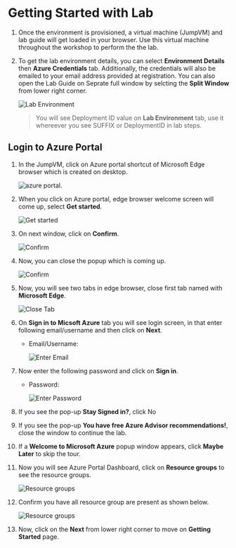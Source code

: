 # Getting Started with Lab

1. Once the environment is provisioned, a virtual machine (JumpVM) and lab guide will get loaded in your browser. Use this virtual machine throughout the workshop to perform the the lab.
2. To get the lab environment details, you can select **Environment Details** then **Azure Credentials** tab. Additionally, the credentials will also be emailed to your email address provided at registration. You can also open the Lab Guide on Seprate full window by selcting the **Split Window** from lower right corner.

   ![](images/appmod1.png "Lab Environment")
 
    > You will see Deployment ID value on **Lab Environment** tab, use it whereever you see SUFFIX or DeploymentID in lab steps.
 
## Login to Azure Portal
1. In the JumpVM, click on Azure portal shortcut of Microsoft Edge browser which is created on desktop.

   ![azure portal.](images/appmod2.png)
   
2. When you click on Azure portal, edge browser welcome screen will come up, select **Get started**.

   ![](images/appmod3.png "Get started")
   
3. On next window, click on **Confirm**.

   ![](./images/appmod4.png "Confirm")
   
4. Now, you can close the popup which is coming up.

   ![](images/appmod5.png "Confirm")
   
5. Now, you will see two tabs in edge browser, close first tab named with **Microsoft Edge**.

   ![](images/appmod6.png "Close Tab")
   
6. On **Sign in to Micsoft Azure** tab you will see login screen, in that enter following email/username and then click on **Next**. 
   * Email/Username: <inject key="AzureAdUserEmail"></inject>
   
     ![](images/appmod7.png "Enter Email")
     
7. Now enter the following password and click on **Sign in**.
   * Password: <inject key="AzureAdUserPassword"></inject>
   
     ![](images/appmod8.png "Enter Password")
     
8. If you see the pop-up **Stay Signed in?**, click No

9. If you see the pop-up **You have free Azure Advisor recommendations!**, close the window to continue the lab.

10. If a **Welcome to Microsoft Azure** popup window appears, click **Maybe Later** to skip the tour.
   
12. Now you will see Azure Portal Dashboard, click on **Resource groups** to see the resource groups.

    ![](images/appmod9.png "Resource groups")
   
13. Confirm you have all resource group are present as shown below.

    ![](images/appmod10.png "Resource groups")
   
14. Now, click on the **Next** from lower right corner to move on **Getting Started** page.
